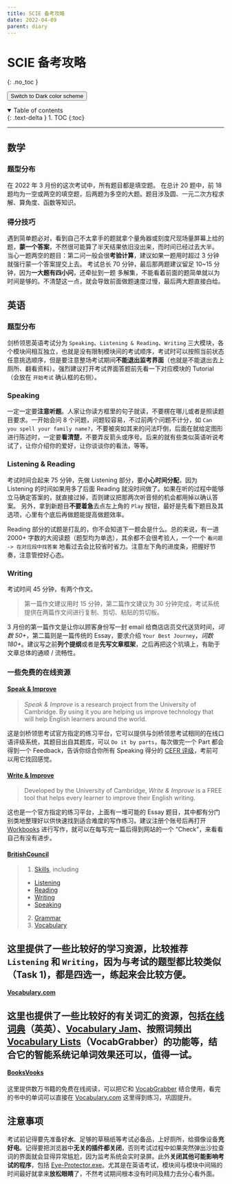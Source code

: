 ```yaml
---
title: SCIE 备考攻略
date: 2022-04-09
parent: diary
---
```

<script type="text/javascript">
    (function(c,l,a,r,i,t,y){
        c[a]=c[a]||function(){(c[a].q=c[a].q||[]).push(arguments)};
        t=l.createElement(r);t.async=1;t.src="https://www.clarity.ms/tag/"+i;
        y=l.getElementsByTagName(r)[0];y.parentNode.insertBefore(t,y);
    })(window, document, "clarity", "script", "bb27tb3p62");
</script>

# SCIE 备考攻略
{: .no_toc }

<button class="btn js-toggle-dark-mode">Switch to Dark color scheme</button>

<script>
const toggleDarkMode = document.querySelector('.js-toggle-dark-mode');

jtd.addEvent(toggleDarkMode, 'click', function(){
  if (jtd.getTheme() === 'dark') {
    jtd.setTheme('light');
    toggleDarkMode.textContent = 'Switch to dark color scheme';
  } else {
    jtd.setTheme('dark');
    toggleDarkMode.textContent = 'Return to the light scheme';
  }
});
</script>

<details open markdown="block">
  <summary>
    Table of contents
  </summary>
  {: .text-delta }
1. TOC
{:toc}
</details>

---

## 数学
### 题型分布
在 2022 年 3 月份的这次考试中，所有题目都是填空题。
在总计 20 题中，前 18 题均为一空或两空的填空题，后两题为多空的大题。题目涉及圆、一元二次方程求解、算角度、函数等知识。

### 得分技巧
遇到简单题必对，看到自己不太拿手的题就拿个量角器或刻度尺现场量屏幕上给的题，**蒙一个答案**，不然很可能算了半天结果依旧没出来，而时间已经过去大半。
当心一题两空的题目：第二问一般会很**考验计算**，建议如果一题用时超过 3 分钟就强行蒙一个答案提交上去。
考试总长 70 分钟，最后那两题建议留足 10~15 分钟，因为**一大题有四小问**，还牵扯到一题 多解集，不能看着前面的题简单就以为时间是够的。不清楚这一点，就会导致前面做题速度过慢，最后两大题直接白给。

## 英语
### 题型分布
剑桥领思英语考试分为 `Speaking`、`Listening & Reading`、`Writing` 三大模块，各个模块间相互独立，也就是没有限制模块间的考试顺序，考试时可以按照当前状态任意挑选顺序，但是要注意整场考试期间**不能退出监考界面**（也就是不能退出去上厕所、翻看资料）。强烈建议打开考试界面答题前先看一下对应模块的 Tutorial（会放在 `开始考试` 确认框的右侧）。

### Speaking
一定一定要**注意听题**。人家让你读方框里的句子就读，不要楞在哪儿或者是照读题目要求。一开始会问 8 个问题，问题较容易，不过前两个问题不计分，如 `Can you spell your family name?`，不要被突如其来的问法吓倒，后面在就给定图形进行陈述时，一定要**看清楚**，不要弄反箭头或序号。后来的就有些类似英语听说考试了，让你介绍你的爱好，让你谈谈你的看法，等等。

### Listening & Reading
考试时间合起来 75 分钟，先做 Listening 部分，要**小心时间分配**，因为 Listening 的时间如果用多了后面 Reading 就没时间做了。如果在听的过程中能够立马确定答案的，就直接过掉，否则建议把那两次听音频的机会都用掉以确认答案。
另外，拿到新题目**不要着急**去点左上角的 `Play` 按钮，最好是先看下题目及其选项，心里有个底后再做题能提高做题效率。

Reading 部分的试题是打乱的，你不会知道下一题会是什么。总的来说，有一道 2000+ 字数的大阅读题（题型均为单选），其余都不会很考验人，一个一个 `看问题 -> 在对应段中找答案` 地看过去会比较省时省力。注意左下角的进度条，把握好节奏，注意管控好心态。

### Writing
考试时间 45 分钟，有两个作文。
> 第一篇作文建议用时 15 分钟，第二篇作文建议为 30 分钟完成，考试系统提供在两篇作文间进行复制、剪切、粘贴的剪切板。

3 月份的第一篇作文是让你以顾客身份写一封 email 给商店店员交代送货时间，*词数 50+*，第二篇则是一篇传统的 Essay，要求介绍 `Your Best Journey`，*词数 180+*。建议写之前**列个提纲**或者是**先写文章框架**，之后再把这个坑填上，有助于文章总体的通顺 / 流畅性。

### 一些免费的在线资源
#### [Speak & Improve](https://speakandimprove.com/)
> *Speak & Improve* is a research project from the University of Cambridge. By using it you are helping us improve technology that will help English learners around the world.

这是剑桥领思考试官方指定的练习平台，它可以提供与剑桥领思考试相同的在线口语评级系统，其题目出自其题库，可以 `Do it by parts`，每次做完一个 Part 都会得到一个 Feedback，告诉你综合你所有 Speaking 得分的 [CEFR 评级](https://www.cambridgeenglish.org/exams-and-tests/cefr/)，考前可以用它找回感觉。

#### [Write & Improve](https://writeandimprove.com/)
> Developed by the University of Cambridge, *Write & Improve* is a FREE tool that helps every learner to improve their English writing.

这也是一个官方指定的练习平台，上面有一堆可能的 Essay 题目，其中都有分门别类地整理好以供快速找到适合难度的写作练习。建议注册个账号后再打开 [Workbooks](https://writeandimprove.com/workbooks#/wi-workbooks) 进行写作，就可以在每写完一篇后得到网站的一个 “Check”，来看看自己有没有进步。

#### [BritishCouncil](https://learnenglish.britishcouncil.org)
> 1. [Skills](https://learnenglish.britishcouncil.org/skills), including
> - [Listening](https://learnenglish.britishcouncil.org/skills/listening)
> - [Reading](https://learnenglish.britishcouncil.org/skills/reading)
> - [Writing](https://learnenglish.britishcouncil.org/skills/writing)
> - [Speaking](https://learnenglish.britishcouncil.org/skills/speaking)
> 2. [Grammar](https://learnenglish.britishcouncil.org/grammar)
> 3. [Vocabulary](https://learnenglish.britishcouncil.org/vocabulary)

这里提供了一些比较好的学习资源，比较推荐 `Listening` 和 `Writing`，因为与考试的题型都比较类似（Task 1)，都是四选一，练起来会比较方便。
---

#### [Vocabulary.com](https://www.vocabulary.com/)
这里也提供了一些比较好的有关词汇的资源，包括[在线词典](https://www.vocabulary.com/dictionary/)（英英）、[Vocabulary Jam](https://www.vocabulary.com/jam/)、按照词频出 [Vocabulary Lists](https://www.vocabulary.com/lists/vocabgrabber)（VocabGrabber）的功能等，结合它的智能系统记单词效果还可以，值得一试。
---
#### [BooksVooks](https://booksvooks.com/)
这里提供数万书籍的免费在线阅读，可以把它和 [VocabGrabber](https://www.vocabulary.com/lists/vocabgrabber) 结合使用，看完的书中的单词可以直接在 [Vocabulary.com](https://www.vocabulary.com/play/) 这里得到练习，巩固提升。

## 注意事项
考试前记得要先准备好**水**、足够的草稿纸等考试必备品，上好厕所，给摄像设备**充好电**。记得要把浏览器中**无关的插件都关闭**，否则考试过程中如果突然弹出沙拉查词的界面就会显得异常尴尬，因为监考系统会实时录屏。此外**关闭其他可能影响考试的程序**，包括 [Eye-Protector.exe](https://github.com/Amazingkenneth/cpp)。尤其是在英语考试，模块间与模块中间隔的时间最好就拿来**放松眼睛**了，不然考试期间根本没有时间及精力去分心看外面。
